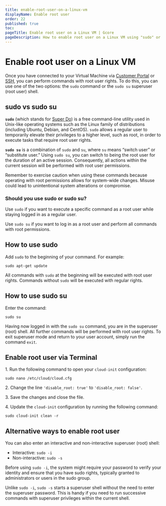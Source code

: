 ```yaml
---
title: enable-root-user-on-a-linux-vm
displayName: Enable root user
order: 22
published: true
toc:
pageTitle: Enable root user on a Linux VM | Gcore
pageDescription: How to enable root user on a Linux VM using "sudo" or "sudo su" commands. Understand the differences and alternative methods.
---
```

# Enable root user on a Linux VM

Once you have connected to your Virtual Machine via <a href="https://gcore.com/docs/cloud/virtual-instances/connect/connect-to-your-instance-via-control-panel" target="_blank">Customer Portal</a> or <a href="https://gcore.com/docs/cloud/virtual-instances/connect/connect-via-ssh" target="_blank">SSH</a>, you can perform commands with root user rights. To do this, you can use one of the two options: the `sudo` command or the `sudo su` superuser (root user) shell.

## sudo vs sudo su

**`sudo`** (which stands for <a href="https://sudo.ws" target="_blank">Super Do</a>) is a free command-line utility used in Unix-like operating systems such as the Linux family of distributions (including Ubuntu, Debian, and CentOS). `sudo` allows a regular user to temporarily elevate their privileges to a higher level, such as root, in order to execute tasks that require root user rights.

**`sudo su`** is a combination of `sudo` and `su`, where `su` means “switch user” or “substitute user.” Using `sudo su`, you can switch to being the root user for the duration of an active session. Consequently, all actions within the current session will be performed with root user permissions.

Remember to exercise caution when using these commands because operating with root permissions allows for system-wide changes. Misuse could lead to unintentional system alterations or compromise.

### Should you use sudo or sudo su?

Use `sudo` if you want to execute a specific command as a root user while staying logged in as a regular user.

Use `sudo su` if you want to log in as a root user and perform all commands with root permissions.

## How to use sudo

Add `sudo` to the beginning of your command. For example:

```
sudo apt-get update
```

All commands with `sudo` at the beginning will be executed with root user rights. Commands without `sudo` will be executed with regular rights.

## How to use sudo su

Enter the command:
```
sudo su
```
Having now logged in with the `sudo su` command, you are in the superuser (root) shell. All further commands will be performed with root user rights.
To exit superuser mode and return to your user account, simply run the command `exit`.

## Enable root user via Terminal

1\. Run the following command to open your `cloud-init` configuration: 

```
sudo nano /etc/cloud/cloud.cfg
```

2\. Change the line `'disable_root: true'` to `'disable_root: false'`.

3\. Save the changes and close the file. 

4\. Update the `cloud-init` configuration by running the following command:

```
sudo cloud-init clean -r
```

## Alternative ways to enable root user

You can also enter an interactive and non-interactive superuser (root) shell:

- Interactive: `sudo -i`
- Non-interactive: `sudo -s`

Before using `sudo -i`, the system might require your password to verify your identity and ensure that you have sudo rights, typically granted to administrators or users in the sudo group.

Unlike `sudo -i`, `sudo -s` starts a superuser shell without the need to enter the superuser password. This is handy if you need to run successive commands with superuser privileges within the current shell.
